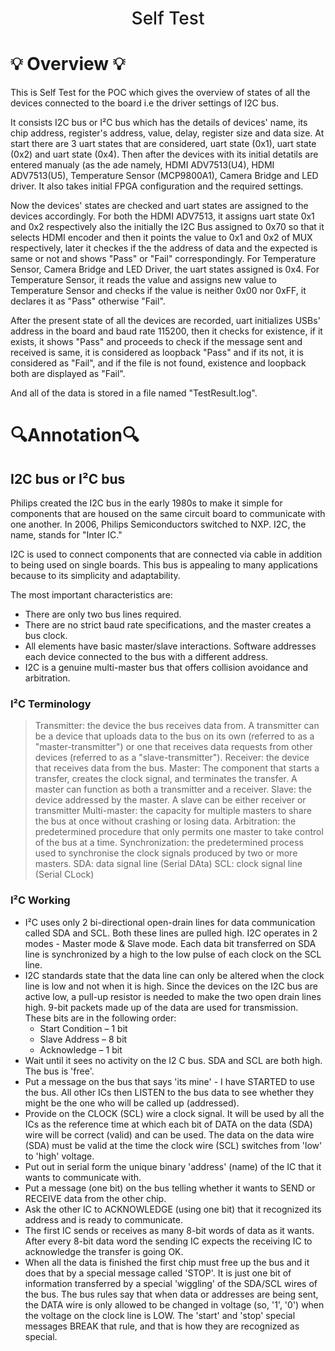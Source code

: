 
<h1 align="center" style="font-weight: 500;">	
	Self Test
</h1>

# :bulb: Overview :bulb:
This is Self Test for the POC which gives the overview of states of all the devices connected to the board i.e the driver settings of I2C bus.

It consists I2C bus or  I²C bus which has the details of devices' name, its chip address, register's address, value, delay, register size and data size. At start there are 3 uart states that are considered, uart state (0x1), uart state (0x2) and uart state (0x4). Then after the devices with its initial detatils are entered manualy (as the ade namely, HDMI ADV7513(U4), HDMI ADV7513(U5), Temperature Sensor (MCP9800A1), Camera Bridge and LED driver. It also takes initial FPGA configuration and the required settings.

Now the devices' states are checked and uart states are assigned to the devices accordingly. For both the HDMI ADV7513, it assigns uart state 0x1 and 0x2 respectively also the initially the I2C Bus assigned to 0x70 so that it selects HDMI encoder and then it points the value to 0x1 and 0x2 of MUX respectively, later it checkes if the the address of data and the expected is same or not and shows "Pass" or "Fail" correspondingly. For Temperature Sensor, Camera Bridge and LED Driver, the uart states assigned is 0x4. For Temperature Sensor, it reads the value and assigns new value to Temperature Sensor and checks if the value is neither 0x00 nor 0xFF, it declares it as "Pass" otherwise "Fail". 

After the present state of all the devices are recorded, uart initializes USBs' address in the board and baud rate 115200, then it checks for existence, if it exists, it shows "Pass" and proceeds to check if the message sent and received is same, it is considered as loopback "Pass" and if its not, it is considered as "Fail", and if the file is not found, existence and loopback both are displayed as "Fail".

And all of the data is stored in a file named "TestResult.log".

# 🔍Annotation:mag:

## I2C bus or  I²C bus
Philips created the I2C bus in the early 1980s to make it simple for components that are housed on the same circuit board to communicate with one another. In 2006, Philips Semiconductors switched to NXP. I2C, the name, stands for "Inter IC."

I2C is used to connect components that are connected via cable in addition to being used on single boards. This bus is appealing to many applications because to its simplicity and adaptability.

The most important characteristics are:

- There are only two bus lines required.
- There are no strict baud rate specifications, and the master creates a bus clock.
- All elements have basic master/slave interactions. Software addresses each device connected to the bus with a different address.
- I2C is a genuine multi-master bus that offers collision avoidance and arbitration.

### I²C Terminology
>Transmitter: the device the bus receives data from. A transmitter can be a device that uploads data to the bus on its own (referred to as a "master-transmitter") or one that receives data requests from other devices (referred to as a "slave-transmitter").
>Receiver: the device that receives data from the bus.
>Master: The component that starts a transfer, creates the clock signal, and terminates the transfer. A master can function as both a transmitter and a receiver.
>Slave: the device addressed by the master. A slave can be either receiver or transmitter
>Multi-master: the capacity for multiple masters to share the bus at once without crashing or losing data.
>Arbitration: the predetermined procedure that only permits one master to take control of the bus at a time.
>Synchronization: the predetermined process used to synchronise the clock signals produced by two or more masters.
>SDA: data signal line (Serial DAta)
>SCL: clock signal line (Serial CLock)
### I²C Working
* I²C uses only 2 bi-directional open-drain lines for data communication called SDA and SCL. Both these lines are pulled high. I2C operates in 2 modes - Master mode & Slave mode. Each data bit transferred on SDA line is synchronized by a high to the low pulse of each clock on the SCL line.
* I2C standards state that the data line can only be altered when the clock line is low and not when it is high. Since the devices on the I2C bus are active low, a pull-up resistor is needed to make the two open drain lines high. 9-bit packets made up of the data are used for transmission. These bits are in the following order:
	*  Start Condition – 1 bit
	*  Slave Address – 8 bit
	*  Acknowledge – 1 bit
* Wait until it sees no activity on the I2 C bus. SDA and SCL are both high. The bus is 'free'.
* Put a message on the bus that says 'its mine' - I have STARTED to use the bus. All other ICs then LISTEN to the bus data to see whether they might be the one who will be called up (addressed).
* Provide on the CLOCK (SCL) wire a clock signal. It will be used by all the ICs as the reference time at which each bit of DATA on the data (SDA) wire will be correct (valid) and can be used. The data on the data wire (SDA) must be valid at the time the clock wire (SCL) switches from 'low' to 'high' voltage.
* Put out in serial form the unique binary 'address' (name) of the IC that it wants to communicate with.
* Put a message (one bit) on the bus telling whether it wants to SEND or RECEIVE data from the other chip.
* Ask the other IC to ACKNOWLEDGE (using one bit) that it recognized its address and is ready to communicate.
* The first IC sends or receives as many 8-bit words of data as it wants. After every 8-bit data word the sending IC expects the receiving IC to acknowledge the transfer is going OK.
* When all the data is finished the first chip must free up the bus and it does that by a special message called 'STOP'. It is just one bit of information transferred by a special 'wiggling' of the SDA/SCL wires of the bus.
The bus rules say that when data or addresses are being sent, the DATA wire is only allowed to be changed in voltage (so, '1', '0') when the voltage on the clock line is LOW. The 'start' and 'stop' special messages BREAK that rule, and that is how they are recognized as special.
